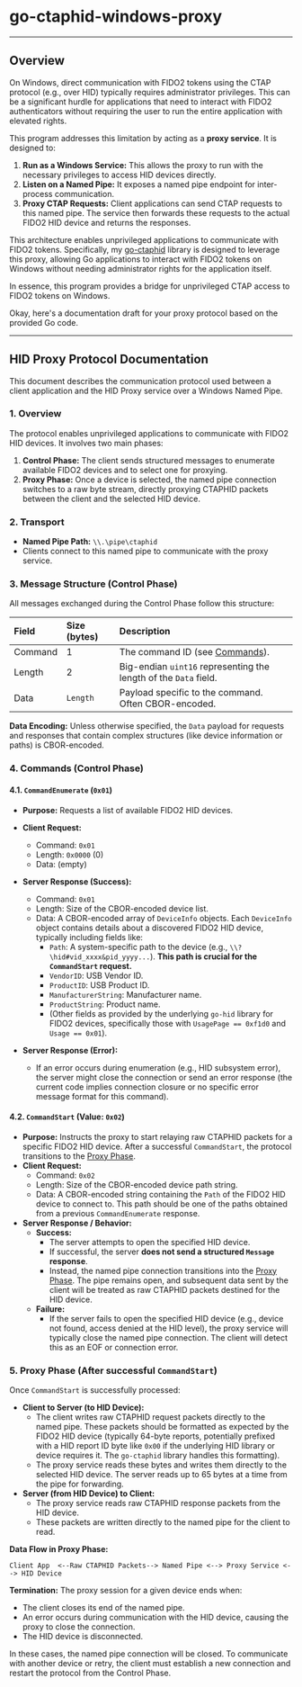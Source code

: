 # go-ctaphid-windows-proxy

---

## Overview

On Windows, direct communication with FIDO2 tokens using the CTAP protocol (e.g., over HID) typically requires
administrator privileges. This can be a significant hurdle for applications that need to interact with
FIDO2 authenticators without requiring the user to run the entire application with elevated rights.

This program addresses this limitation by acting as a **proxy service**. It is designed to:

1. **Run as a Windows Service:** This allows the proxy to run with the necessary privileges to access HID devices
   directly.
2. **Listen on a Named Pipe:** It exposes a named pipe endpoint for inter-process communication.
3. **Proxy CTAP Requests:** Client applications can send CTAP requests to this named pipe. The service then forwards
   these requests to the actual FIDO2 HID device and returns the responses.

This architecture enables unprivileged applications to communicate with FIDO2 tokens. Specifically,
my [go-ctaphid](https://github.com/savely-krasovsky/go-ctaphid) library is designed to leverage this proxy,
allowing Go applications to interact with FIDO2 tokens on Windows without needing administrator rights for
the application itself.

In essence, this program provides a bridge for unprivileged CTAP access to FIDO2 tokens on Windows.

Okay, here's a documentation draft for your proxy protocol based on the provided Go code.

---

## HID Proxy Protocol Documentation

This document describes the communication protocol used between a client application and the HID Proxy service
over a Windows Named Pipe.

### 1. Overview

The protocol enables unprivileged applications to communicate with FIDO2 HID devices. It involves two main phases:

1. **Control Phase:** The client sends structured messages to enumerate available FIDO2 devices and to select one
   for proxying.
2. **Proxy Phase:** Once a device is selected, the named pipe connection switches to a raw byte stream,
   directly proxying CTAPHID packets between the client and the selected HID device.

### 2. Transport

*   **Named Pipe Path:** `\\.\pipe\ctaphid`
   *   Clients connect to this named pipe to communicate with the proxy service.

### 3. Message Structure (Control Phase)

All messages exchanged during the Control Phase follow this structure:

| Field   | Size (bytes) | Description                                                      |
|:--------|:-------------|:-----------------------------------------------------------------|
| Command | 1            | The command ID (see [Commands](#4-commands)).                    |
| Length  | 2            | Big-endian `uint16` representing the length of the `Data` field. |
| Data    | `Length`     | Payload specific to the command. Often CBOR-encoded.             |

**Data Encoding:** Unless otherwise specified, the `Data` payload for requests and responses that contain complex
structures (like device information or paths) is CBOR-encoded.

### 4. Commands (Control Phase)

#### 4.1. `CommandEnumerate` (`0x01`)

- **Purpose:** Requests a list of available FIDO2 HID devices.
- **Client Request:**
  - Command: `0x01`
  - Length: `0x0000` (0)
  - Data: (empty)
  
- **Server Response (Success):**
  - Command: `0x01`
  - Length: Size of the CBOR-encoded device list.
  - Data: A CBOR-encoded array of `DeviceInfo` objects. Each `DeviceInfo` object contains details about a discovered
    FIDO2 HID device, typically including fields like:
    - `Path`: A system-specific path to the device (e.g., `\\?\hid#vid_xxxx&pid_yyyy...`). **This path is crucial for
      the `CommandStart` request.**
    - `VendorID`: USB Vendor ID.
    - `ProductID`: USB Product ID.
    - `ManufacturerString`: Manufacturer name.
    - `ProductString`: Product name.
    - (Other fields as provided by the underlying `go-hid` library for FIDO2 devices, specifically those with
      `UsagePage == 0xf1d0` and `Usage == 0x01`).
- **Server Response (Error):**
  - If an error occurs during enumeration (e.g., HID subsystem error), the server might close the connection or send an
    error response (the current code implies connection closure or no specific error message format for this command).

#### 4.2. `CommandStart` (Value: `0x02`)

- **Purpose:** Instructs the proxy to start relaying raw CTAPHID packets for a specific FIDO2 HID device.
  After a successful `CommandStart`, the protocol transitions to the [Proxy Phase](#5-proxy-phase).
- **Client Request:**
  - Command: `0x02`
  - Length: Size of the CBOR-encoded device path string.
  - Data: A CBOR-encoded string containing the `Path` of the FIDO2 HID device to connect to. This path should be one of
    the paths obtained from a previous `CommandEnumerate` response.
- **Server Response / Behavior:**
  - **Success:**
    - The server attempts to open the specified HID device.
    - If successful, the server **does not send a structured `Message` response**.
    - Instead, the named pipe connection transitions into the [Proxy Phase](#5-proxy-phase). The pipe remains open,
      and subsequent data sent by the client will be treated as raw CTAPHID packets destined for the HID device.
  - **Failure:**
    - If the server fails to open the specified HID device (e.g., device not found, access denied at the HID level),
      the proxy service will typically close the named pipe connection. The client will detect this as an EOF or
      connection error.

### 5. Proxy Phase (After successful `CommandStart`)

Once `CommandStart` is successfully processed:

- **Client to Server (to HID Device):**
  - The client writes raw CTAPHID request packets directly to the named pipe. These packets should be formatted as
    expected by the FIDO2 HID device (typically 64-byte reports, potentially prefixed with a HID report ID byte
    like `0x00` if the underlying HID library or device requires it. The `go-ctaphid` library handles this formatting).
  - The proxy service reads these bytes and writes them directly to the selected HID device. The server reads
    up to 65 bytes at a time from the pipe for forwarding.
- **Server (from HID Device) to Client:**
  - The proxy service reads raw CTAPHID response packets from the HID device.
  - These packets are written directly to the named pipe for the client to read.

**Data Flow in Proxy Phase:**

```
Client App  <--Raw CTAPHID Packets--> Named Pipe <--> Proxy Service <--> HID Device
```

**Termination:**
The proxy session for a given device ends when:
*   The client closes its end of the named pipe.
*   An error occurs during communication with the HID device, causing the proxy to close the connection.
*   The HID device is disconnected.

In these cases, the named pipe connection will be closed. To communicate with another device or retry,
the client must establish a new connection and restart the protocol from the Control Phase.
